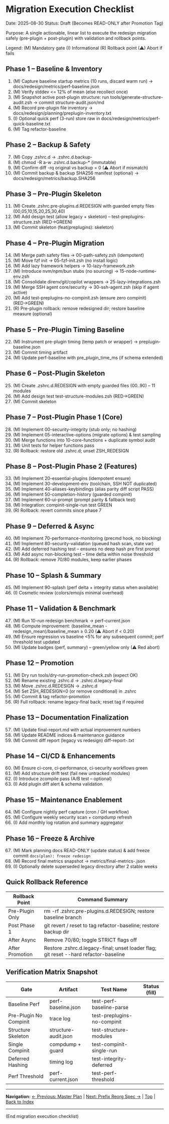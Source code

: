 # Migration Execution Checklist
Date: 2025-08-30
Status: Draft (Becomes READ-ONLY after Promotion Tag)

Purpose: A single actionable, linear list to execute the redesign migration safely (pre-plugin + post-plugin) with validation and rollback points.

Legend: (M) Mandatory gate  (I) Informational  (R) Rollback point  (⚠) Abort if fails

## Phase 1 – Baseline & Inventory
1. (M) Capture baseline startup metrics (10 runs, discard warm run) → docs/redesign/metrics/perf-baseline.json
2. (M) Verify stddev <= 12% of mean (else recollect once)
3. (M) Snapshot active post-plugin structure: run tools/generate-structure-audit.zsh → commit structure-audit.json/md
4. (M) Record pre-plugin file inventory → docs/redesign/planning/preplugin-inventory.txt
5. (I) Optional quick perf (3-run) store raw in docs/redesign/metrics/perf-quick-baseline.txt
6. (M) Tag refactor-baseline

## Phase 2 – Backup & Safety
7. (M) Copy .zshrc.d → .zshrc.d.backup-<timestamp>
8. (M) chmod -R a-w .zshrc.d.backup-* (immutable)
9. (M) Confirm diff -rq original vs backup = 0 (⚠ Abort if mismatch)
10. (M) Commit backup & backup SHA256 manifest (optional) → docs/redesign/metrics/backup.SHA256

## Phase 3 – Pre-Plugin Skeleton
11. (M) Create .zshrc.pre-plugins.d.REDESIGN with guarded empty files (00,05,10,15,20,25,30,40)
12. (M) Add design test (allow legacy + skeleton) – test-preplugins-structure.zsh (RED→GREEN)
13. (M) Commit skeleton (feat(preplugins): skeleton)

## Phase 4 – Pre-Plugin Migration
14. (M) Merge path safety files → 00-path-safety.zsh (idempotent)
15. (M) Move fzf init → 05-fzf-init.zsh (no install logic)
16. (M) Add lazy framework helpers → 10-lazy-framework.zsh
17. (M) Introduce nvm/npm/bun stubs (no sourcing) → 15-node-runtime-env.zsh
18. (M) Consolidate direnv/git/copilot wrappers → 25-lazy-integrations.zsh
19. (M) Merge SSH agent core/security → 30-ssh-agent.zsh (skip if agent active)
20. (M) Add test-preplugins-no-compinit.zsh (ensure zero compinit) (RED→GREEN)
21. (R) Pre-plugin rollback: remove redesigned dir; restore baseline measure (optional)

## Phase 5 – Pre-Plugin Timing Baseline
22. (M) Instrument pre-plugin timing (temp patch or wrapper) → preplugin-baseline.json
23. (M) Commit timing artifact
24. (M) Update perf-baseline with pre_plugin_time_ms (if schema extended)

## Phase 6 – Post-Plugin Skeleton
25. (M) Create .zshrc.d.REDESIGN with empty guarded files (00..90) – 11 modules
26. (M) Add design test test-structure-modules.zsh (RED→GREEN)
27. (M) Commit skeleton

## Phase 7 – Post-Plugin Phase 1 (Core)
28. (M) Implement 00-security-integrity (stub only; no hashing)
29. (M) Implement 05-interactive-options (migrate options) & test sampling
30. (M) Merge functions into 10-core-functions + duplicate symbol audit
31. (M) Unit tests for helper functions pass
32. (R) Rollback: restore old .zshrc.d; unset ZSH_REDESIGN

## Phase 8 – Post-Plugin Phase 2 (Features)
33. (M) Implement 20-essential-plugins (idempotent ensure)
34. (M) Implement 30-development-env (toolchain, SSH NOT duplicated)
35. (M) Implement 40-aliases-keybindings (alias parity diff script PASS)
36. (M) Implement 50-completion-history (guarded compinit)
37. (M) Implement 60-ui-prompt (prompt parity & fallback test)
38. (M) Integration: compinit-single-run test GREEN
39. (R) Rollback: revert commits since phase 7

## Phase 9 – Deferred & Async
40. (M) Implement 70-performance-monitoring (precmd hook, no blocking)
41. (M) Implement 80-security-validation (queued hash scan, state var)
42. (M) Add deferred hashing test – ensures no deep hash pre first prompt
43. (M) Add async non-blocking test – time delta within noise threshold
44. (R) Rollback: remove 70/80 modules, keep earlier phases

## Phase 10 – Splash & Summary
45. (M) Implement 90-splash (perf delta + integrity status when available)
46. (I) Cosmetic review (colors/emojis minimal overhead)

## Phase 11 – Validation & Benchmark
47. (M) Run 10-run redesign benchmark → perf-current.json
48. (M) Compute improvement: (baseline_mean - redesign_mean)/baseline_mean ≥ 0.20 (⚠ Abort if < 0.20)
49. (M) Ensure regression vs baseline <5% for any subsequent commit; perf threshold test updated
50. (M) Update badges (perf, summary) – green/yellow only (⚠ Red abort)

## Phase 12 – Promotion
51. (M) Dry run tools/dry-run-promotion-check.zsh (expect OK)
52. (M) Rename existing .zshrc.d → .zshrc.d.legacy-final
53. (M) Move .zshrc.d.REDESIGN → .zshrc.d
54. (M) Set ZSH_REDESIGN=0 (or remove conditional) in .zshrc
55. (M) Commit & tag refactor-promotion
56. (R) Full rollback: rename legacy-final back; reset tag if required

## Phase 13 – Documentation Finalization
57. (M) Update final-report.md with actual improvement numbers
58. (M) Update README indices & maintenance guidance
59. (M) Commit diff report (legacy vs redesign) diff-report-<timestamp>.txt

## Phase 14 – CI/CD & Enhancements
60. (M) Ensure ci-core, ci-performance, ci-security workflows green
61. (M) Add structure drift test (fail new untracked modules)
62. (I) Introduce zcompile pass (A/B test – optional)
63. (I) Add plugin diff alert & schema validation

## Phase 15 – Maintenance Enablement
64. (M) Configure nightly perf capture (cron / GH workflow)
65. (M) Configure weekly security scan + compdump refresh
66. (I) Add monthly log rotation and summary aggregator

## Phase 16 – Freeze & Archive
67. (M) Mark planning docs READ-ONLY (update status) & add freeze commit `docs(plan): freeze redesign`
68. (M) Record final metrics snapshot → metrics/final-metrics-<date>.json
69. (I) Optionally delete superseded legacy directory after 2 stable weeks

## Quick Rollback Reference
| Rollback Point | Command Summary |
|----------------|-----------------|
| Pre-Plugin Only | rm -rf .zshrc.pre-plugins.d.REDESIGN; restore baseline branch |
| Post Phase 1 | git revert / reset to tag refactor-baseline; restore backup dir |
| After Async | Remove 70/80; toggle STRICT flags off |
| After Promotion | Restore .zshrc.d.legacy-final; unset loader flag; git reset --hard refactor-baseline |

## Verification Matrix Snapshot
| Gate | Artifact | Test Name | Status (fill) |
|------|----------|-----------|---------------|
| Baseline Perf | perf-baseline.json | test-perf-baseline-parse |  |
| Pre-Plugin No Compinit | trace log | test-preplugins-no-compinit |  |
| Structure Skeleton | structure-audit.json | test-structure-modules |  |
| Single Compinit | compdump + guard | test-compinit-single-run |  |
| Deferred Hashing | timing log | test-integrity-deferred |  |
| Perf Threshold | perf-current.json | test-perf-threshold |  |

---
**Navigation:** [← Previous: Master Plan](master-plan.md) | [Next: Prefix Reorg Spec →](prefix-reorg-spec.md) | [Top](#) | [Back to Index](../README.md)

---
(End migration execution checklist)
